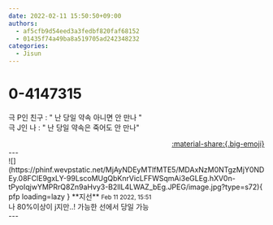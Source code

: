 ```yaml
---
date: 2022-02-11 15:50:50+09:00
authors:
  - af5cfb9d54eed3a3fedbf820faf68152
  - 01435f74a49ba8a519705ad242348232
categories:
  - Jisun
---
```


# 0-4147315

<div class="post-container" markdown="1">
<div class="content-container md-sidebar__scrollwrap" markdown="1">

극 P인 친구 : " 난 당일 약속 아니면 안 만나 "<br>극 J인 나 : " 난 당일 약속은 죽어도 안 만나"

</div>
</div>

<div style="text-align: right;" markdown="1">
<a href="https://weverse.io/fromis9/fanpost/0-4147315" style="text-align: right;">:material-share:{.big-emoji}</a>
</div>
---

<div class="comments-container md-sidebar__scrollwrap" markdown="1">
<div class="comment" markdown="1">
<div class='id-container' markdown="1">
![](https://phinf.wevpstatic.net/MjAyNDEyMTlfMTE5/MDAxNzM0NTgzMjY0NDEy.08FClE9gxLY-99LscoMUgQbKnrVicLFFWSqmAi3eGLEg.hXV0n-tPyoIqjwYMPRrQ8Zn9aHvy3-B2llL4LWAZ_bEg.JPEG/image.jpg?type=s72){ pfp loading=lazy }
**<span class="artist">지선</span>** <small>Feb 11 2022, 15:51</small><br>
</div>
<div class='comment-body' markdown="1">
나 80%이상이 j지만..! 가능한 선에서 당일 가능 
</div>
</div>
</div>
---
